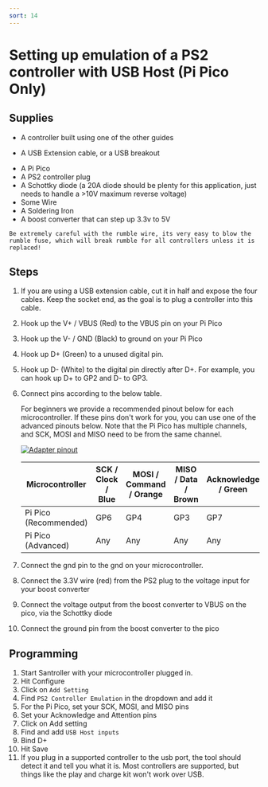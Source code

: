 ```yaml
---
sort: 14
---
```


# Setting up emulation of a PS2 controller with USB Host (Pi Pico Only)

## Supplies

- A controller built using one of the other guides

* A USB Extension cable, or a USB breakout

- A Pi Pico
- A PS2 controller plug
- A Schottky diode (a 20A diode should be plenty for this application, just needs to handle a >10V maximum reverse voltage)
- Some Wire
- A Soldering Iron
- A boost converter that can step up 3.3v to 5V

```danger
Be extremely careful with the rumble wire, its very easy to blow the rumble fuse, which will break rumble for all controllers unless it is replaced!
```

## Steps

1. If you are using a USB extension cable, cut it in half and expose the four cables. Keep the socket end, as the goal is to plug a controller into this cable.
2. Hook up the V+ / VBUS (Red) to the VBUS pin on your Pi Pico
3. Hook up the V- / GND (Black) to ground on your Pi Pico
4. Hook up D+ (Green) to a unused digital pin.
5. Hook up D- (White) to the digital pin directly after D+. For example, you can hook up D+ to GP2 and D- to GP3.
6. Connect pins according to the below table.

   For beginners we provide a recommended pinout below for each microcontroller.
   If these pins don't work for you, you can use one of the advanced pinouts below. Note that the Pi Pico has multiple channels, and SCK, MOSI and MISO need to be from the same channel.

   [![Adapter pinout](/assets/images/ps2-pinout.png)](/assets/images/ps2-pinout.png)

   | Microcontroller       | SCK / Clock / Blue | MOSI / Command / Orange | MISO / Data / Brown | Acknowledge / Green | Attention / Yellow |
   | --------------------- | ------------------ | ----------------------- | ------------------- | ------------------- | ------------------ |
   | Pi Pico (Recommended) | GP6                | GP4                     | GP3                 | GP7                 | GP10               |
   | Pi Pico (Advanced)    | Any                | Any                     | Any                 | Any                 | Any                |

7. Connect the gnd pin to the gnd on your microcontroller.
8. Connect the 3.3V wire (red) from the PS2 plug to the voltage input for your boost converter
9. Connect the voltage output from the boost converter to VBUS on the pico, via the Schottky diode
10. Connect the ground pin from the boost converter to the pico

## Programming

1.  Start Santroller with your microcontroller plugged in.
2.  Hit Configure
3.  Click on `Add Setting`
4.  Find `PS2 Controller Emulation` in the dropdown and add it
5.  For the Pi Pico, set your SCK, MOSI, and MISO pins
6.  Set your Acknowledge and Attention pins
7.  Click on Add setting
8.  Find and add `USB Host inputs`
9.  Bind D+
10. Hit Save
11. If you plug in a supported controller to the usb port, the tool should detect it and tell you what it is. Most controllers are supported, but things like the play and charge kit won't work over USB.
